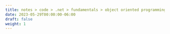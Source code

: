 ```yaml
---
title: notes > code > .net > fundamentals > object oriented programming
date: 2023-05-29T00:00:00-06:00
draft: false
weight: 1
---
```


